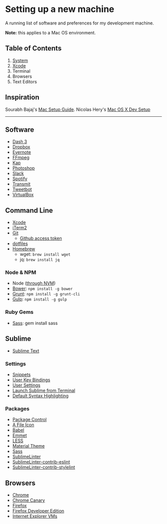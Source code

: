 # Setting up a new machine

A running list of software and preferences for my development machine.

**Note:** this applies to a Mac OS environment.

## Table of Contents

1. [System](System/README.md)
2. [Xcode](Xcode/README.md)
3. Terminal
4. Browsers
5. Text Editors

## Inspiration

Sourabh Bajaj's [Mac Setup Guide](https://github.com/sb2nov/mac-setup).
Nicolas Hery's [Mac OS X Dev Setup](https://github.com/nicolashery/mac-dev-setup)

-------------

## Software

  * [Dash 3](https://itunes.apple.com/us/app/dash-3-api-docs-snippets/id449589707?mt=12)
  * [Dropbox](https://www.dropbox.com)
  * [Evernote](https://evernote.com)
  * [FFmpeg](https://ffmpeg.org/)
  * [Kap](https://getkap.co)
  * [Photoshop](http://www.photoshop.com)
  * [Slack](https://itunes.apple.com/app/slack/id803453959?ls=1&mt=12)
  * [Spotify](https://www.spotify.com/us/download/)
  * [Transmit](http://panic.com/transmit/)
  * [Tweetbot](https://itunes.apple.com/us/app/tweetbot-for-twitter/id557168941?mt=12&at=11l4Hu)
  * [VirtualBox](https://www.virtualbox.org/wiki/Downloads)

## Command Line
  * [Xcode](https://itunes.apple.com/us/app/xcode/id497799835?mt=12)
  * [iTerm2](https://iterm2.com)
  * [Git](http://git-scm.com/downloads)
    - [Github access token](https://help.github.com/articles/creating-an-access-token-for-command-line-use/)
  * [dotfiles](https://github.com/jonchretien/dotfiles)
  * [Homebrew](http://brew.sh/)
    - wget: `brew install wget`
    - jq: `brew install jq`

### Node & NPM
  * Node ([through NVM](https://github.com/creationix/nvm))
  * [Bower](http://bower.io): `npm install -g bower`
  * [Grunt](http://gruntjs.com/getting-started): `npm install -g grunt-cli`
  * [Gulp](http://gulpjs.com): `npm install -g gulp`

### Ruby Gems
  * [Sass](http://sass-lang.com): gem install sass

## Sublime
  * [Sublime Text](http://www.sublimetext.com)

### Settings
  * [Snippets](https://github.com/jonchretien/sublime-snippets)
  * [User Key Bindings](https://gist.github.com/jonchretien/4565081)
  * [User Settings](https://gist.github.com/jonchretien/4565038)
  * [Launch Sublime from Terminal](https://gist.github.com/artero/1236170)
  * [Default Syntax Highlighting](http://www.codechewing.com/library/set-default-syntax-highlight-for-different-filetypes-sublime-text/)

### Packages
  * [Package Control](https://packagecontrol.io/installation)
  * [A File Icon](https://github.com/ihodev/a-file-icon)
  * [Babel](https://packagecontrol.io/packages/Babel)
  * [Emmet](https://packagecontrol.io/packages/Emmet)
  * [LESS](https://packagecontrol.io/packages/LESS)
  * [Material Theme](https://github.com/equinusocio/material-theme)
  * [Sass](https://packagecontrol.io/packages/Sass)
  * [SublimeLinter](https://packagecontrol.io/packages/SublimeLinter)
  * [SublimeLinter-contrib-eslint](https://packagecontrol.io/packages/SublimeLinter-contrib-eslint)
  * [SublimeLinter-contrib-stylelint](https://packagecontrol.io/packages/SublimeLinter-contrib-stylelint)  

## Browsers
  * [Chrome](http://www.google.com/chrome)
  * [Chrome Canary](https://www.google.com/chrome/browser/canary.html)
  * [Firefox](http://www.firefox.com/)
  * [Firefox Developer Edition](https://www.mozilla.org/en-US/firefox/developer/)
  * [Internet Explorer VMs](https://dev.windows.com/en-us/microsoft-edge/tools/vms/mac/)
